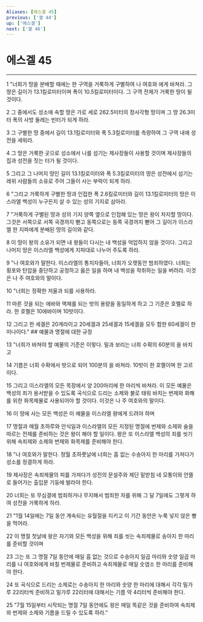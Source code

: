 ```yaml
---
Aliases: [에스겔 45]
previous: ['겔 44']
up: ['에스겔']
next: ['겔 46']
---
```

# 에스겔 45

***


1 "너희가 땅을 분배할 때에는 한 구역을 거룩하게 구별하여 나 여호와 에게 바쳐라. 그 땅은 길이가 13.1킬로미터이며 폭이 10.5킬로미터이다. 그 구역 전체가 거룩한 땅이 될 것이다. 

2 그 중에서도 성소에 속할 땅은 가로 세로 262.5미터의 정사각형 땅이며 그 땅 26.3미터 폭의 사방 둘레는 빈터가 되게 하라. 

3 그 구별한 땅 중에서 길이 13.1킬로미터와 폭 5.3킬로미터를 측량하여 그 구역 내에 성전을 세워라. 

4 그 땅은 거룩한 곳으로 성소에서 나를 섬기는 제사장들이 사용할 것이며 제사장들의 집과 성전을 짓는 터가 될 것이다. 

5 그리고 그 나머지 땅인 길이 13.1킬로미터와 폭 5.3킬로미터의 땅은 성전에서 섬기는 레위 사람들의 소유로 주어 그들이 사는 부락이 되게 하라. 

6 "그리고 거룩하게 구별한 땅과 인접한 폭 2.6킬로미터와 길이 13.1킬로미터의 땅은 이스라엘 백성이 누구든지 살 수 있는 성의 기지로 삼아라. 

7 "거룩하게 구별된 땅과 성의 기지 양쪽 옆으로 인접해 있는 땅은 왕이 차지할 땅이다. 그것은 서쪽으로 서쪽 국경까지 뻗고 동쪽으로는 동쪽 국경까지 뻗어 그 길이가 이스라엘 한 지파에게 분배된 땅의 길이와 같다. 

8 이 땅이 왕의 소유가 되면 내 왕들이 다시는 내 백성을 억압하지 않을 것이다. 그리고 나머지 땅은 이스라엘 백성에게 지파대로 나누어 주도록 하라. 

9 "나 여호와가 말한다. 이스라엘의 통치자들아, 너희가 오랫동안 범죄하였다. 너희는 횡포와 탄압을 중단하고 공정하고 옳은 일을 하며 내 백성을 착취하는 일을 버려라. 이것은 나 주 여호와의 말이다. 

10 "너희는 정확한 저울과 되를 사용하라. 

11 마른 것을 되는 에바와 액체를 되는 밧의 용량을 동일하게 하고 그 기준은 호멜로 하라. 한 호멜은 10에바이며 10밧이다. 

12 그리고 한 세겔은 20게라이고 20세겔과 25세겔과 15세겔을 모두 합한 60세겔이 한 미나이다." ## 예물과 명절에 대한 규정 

13 "너희가 바쳐야 할 예물의 기준은 이렇다. 밀과 보리는 너희 수확의 60분의 을 바치고 

14 기름은 너희 수확에서 밧으로 되어 100분의 을 바쳐라. 10밧이 한 호멜이며 한 고르이다. 

15 그리고 이스라엘의 모든 목장에서 양 200마리에 한 마리씩 바쳐라. 이 모든 예물은 백성의 죄가 용서받을 수 있도록 곡식으로 드리는 소제와 불로 태워 바치는 번제와 화해를 위한 화목제물로 사용되어야 할 것이다. 이것은 나 주 여호와의 말이다. 

16 이 땅에 사는 모든 백성은 이 예물을 이스라엘 왕에게 드려야 하며 

17 명절과 매월 초하루와 안식일과 이스라엘의 모든 지정된 명절에 번제와 소제와 술을 따르는 전제를 준비하는 것은 왕이 해야 할 일이다. 왕은 또 이스라엘 백성의 죄를 씻기 위해 속죄제와 소제와 번제와 화목제를 준비해야 한다. 

18 "나 여호와가 말한다. 정월 초하룻날에 너희는 흠 없는 수송아지 한 마리를 가져다가 성소를 정결하게 하라. 

19 제사장은 속죄제물의 피를 가져다가 성전의 문설주와 제단 밑받침 네 모퉁이와 안뜰로 들어가는 출입문 기둥에 발라야 한다. 

20 너희는 또 무심결에 범죄하거나 무지해서 범죄한 자를 위해 그 달 7일에도 그렇게 하여 성전을 거룩하게 하라. 

21 "1월 14일에는 7일 동안 계속되는 유월절을 지키고 이 기간 동안은 누룩 넣지 않은 빵을 먹어라. 

22 이 명절 첫날에 왕은 자기와 모든 백성을 위해 죄를 씻는 속죄제물로 송아지 한 마리를 준비할 것이며 

23 그는 또 그 명절 7일 동안에 매일 흠 없는 것으로 수송아지 일곱 마리와 숫양 일곱 마리를 나 여호와에게 바칠 번제물로 준비하고 속죄제물로 매일 숫염소 한 마리를 준비해야 한다. 

24 또 곡식으로 드리는 소제로는 수송아지 한 마리와 숫양 한 마리에 대해서 각각 밀가루 22리터씩 준비하고 밀가루 22리터에 대해서는 기름 약 4리터씩 준비해야 한다. 

25 "7월 15일부터 시작되는 명절 7일 동안에도 왕은 매일 똑같은 것을 준비하여 속죄제와 번제와 소제와 기름을 드릴 수 있도록 하라."
